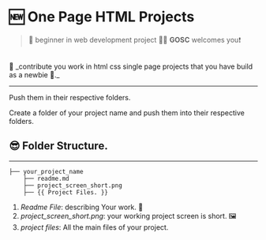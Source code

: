 # 🆕  One Page HTML Projects

> 🎯 beginner in web development project 👩‍💻  **GOSC** welcomes you❗
<br>
🎯 _contribute you work in html css single page projects that you have build as a newbie 🐣._

---


Push them in their respective folders.

Create a folder of your project name and push them into their respective folders. 
<br>

## 😎 Folder Structure.
---
```
├── your_project_name
    ├── readme.md
    ├── project_screen_short.png
    ├── {{ Project Files. }}
```



1.   *Readme File*: describing Your work. 📄
2.   *project_screen_short.png*: your working project screen is short. 🖼
3.   *project files*: All the main files of your project.



